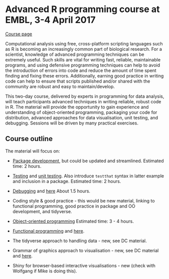 # Advanced R programming course at EMBL, 3-4 April 2017

[Course page](http://www.dataprogrammers.net/embl_apr2017/)

Computational analysis using free, cross-platform scripting languages
such as R is becoming an increasingly common part of biological
research. For a scientist, knowledge of advanced programming
techniques can be extremely useful. Such skills are vital for writing
fast, reliable, maintainable programs, and using defensive programming
techniques can help to avoid the introduction of errors into code and
reduce the amount of time spent finding and fixing these
errors. Additionally, earning good practice in writing code can help
to ensure that scripts published and/or shared with the community are
robust and easy to maintain/develop.

This two-day course, delivered by experts in programming for data
analysis, will teach participants advanced techniques in writing
reliable, robust code in R. The material will provide the opportunity
to gain experience and understanding of object-oriented programming,
packaging your code for distribution, advanced approaches for data
visualisation, unit testing, and debugging. Sessions will be driven by
many practical exercises.


## Course outline

The material will focus on:

* [Package development](https://github.com/lgatto/RPackageDevelopment),
  but could be updated and streamlined. Estimated time: 2 hours.
* [Testing](https://github.com/DataProgrammers/2015-01-15-EMBLHeidelberg/tree/master/R-debugging)
  and
  [unit testing](https://github.com/DataProgrammers/2015-01-15-EMBLHeidelberg/blob/master/R-debugging/unittesting.md). Also
  introduce `testthat` syntax in latter example and inclusion in a
  package. Estimated time: 2 hours.
* [Debugging](https://github.com/lgatto/R-debugging/blob/master/debugging.pdf)
  and
  [here](https://github.com/lgatto/2016-02-25-adv-programming-EMBL/blob/master/03-debug.md)
  About 1.5 hours.
* Coding style & good practice - this would be new material, linking
  to functional programming, good practice in package and OO
  development, and tidyverse.
* [Object-oriented programming](https://github.com/lgatto/roo) Estimated time: 3 - 4 hours.

* [Functional programming](https://github.com/lgatto/R-functional-programming)
  and
  [here](https://github.com/lgatto/2016-02-25-adv-programming-EMBL/blob/master/02-funprog.md).
* The tidyverse approach to handling data - new, see DC material.
* Grammar of graphics approach to visualisation - new, see DC material
  and [here](https://github.com/lgatto/visualisation).
* Shiny for browser-based interactive visualisations - new (check with
  Wolfgang if Mike is doing this).


